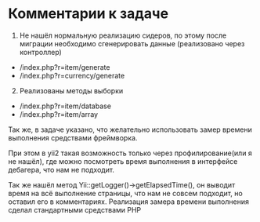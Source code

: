 # Комментарии к задаче

1) Не нашёл нормальную реализацию сидеров, по этому после миграции необходимо сгенерировать данные (реализовано через контроллер)
 - /index.php?r=item/generate
 - /index.php?r=currency/generate
2) Реализованы методы выборки
 - /index.php?r=item/database
 - /index.php?r=item/array

Так же, в задаче указано, что желательно использовать замер времени выполнения средствами фреймворка.

При этом в yii2 такая возможность только через профилирование(или я не нашёл), где можно посмотреть время выполнения в интерфейсе дебагера, что нам не подходит. 

Так же нашёл метод Yii::getLogger()->getElapsedTime(), он выводит время на всё выполнение страницы, что нам не совсем подходит, но оставил его в комментариях.
Реализация замера времени выполнения сделал стандартными средствами PHP
